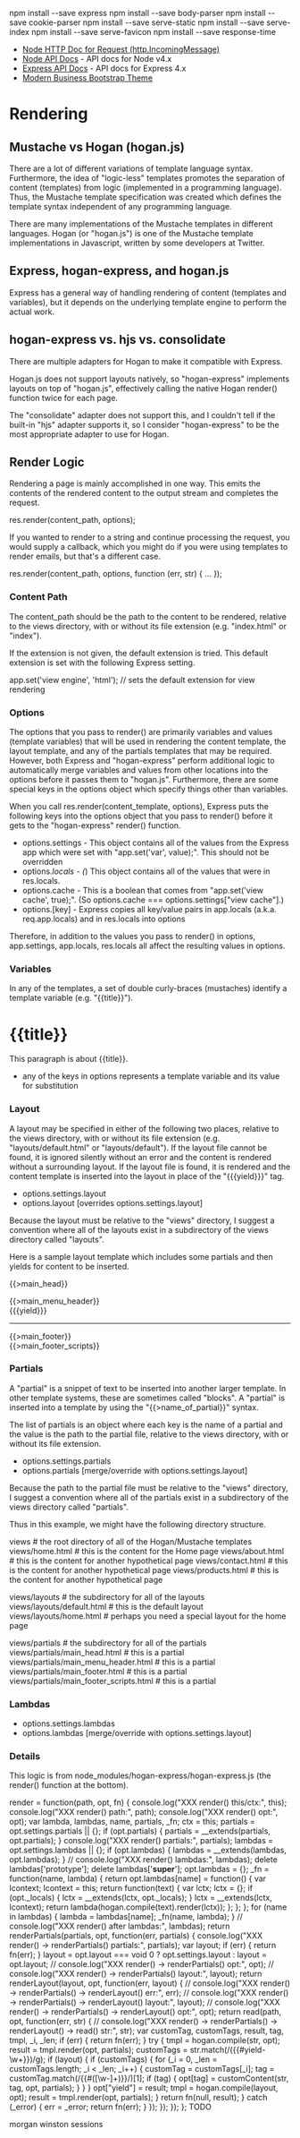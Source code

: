 
  npm install --save express
  npm install --save body-parser
  npm install --save cookie-parser
  npm install --save serve-static
  npm install --save serve-index
  npm install --save serve-favicon
  npm install --save response-time

 * [Node HTTP Doc for Request (http.IncomingMessage)](https://nodejs.org/api/http.html#http_message_headers)
 * [Node API Docs](https://nodejs.org/dist/latest-v4.x/docs/api/) - API docs for Node v4.x
 * [Express API Docs](https://expressjs.com/en/4x/api.html) - API docs for Express 4.x
 * [Modern Business Bootstrap Theme](https://startbootstrap.com/template-overviews/modern-business/)

# Rendering

## Mustache vs Hogan (hogan.js)

There are a lot of different variations of template language syntax.
Furthermore, the idea of "logic-less" templates promotes the separation of content (templates) from logic (implemented in a programming language).
Thus, the Mustache template specification was created which defines the template syntax independent of any programming language.

There are many implementations of the Mustache templates in different languages.
Hogan (or "hogan.js") is one of the Mustache template implementations in Javascript, written by some developers at Twitter.

## Express, hogan-express, and hogan.js

Express has a general way of handling rendering of content (templates and variables), but it depends on the underlying template engine to perform the
actual work.

## hogan-express vs. hjs vs. consolidate

There are multiple adapters for Hogan to make it compatible with Express.

Hogan.js does not support layouts natively, so "hogan-express" implements layouts on top of "hogan.js",
effectively calling the native Hogan render() function twice for each page.

The "consolidate" adapter does not support this, and I couldn't tell if the built-in "hjs" adapter supports it, so I consider "hogan-express" to be 
the most appropriate adapter to use for Hogan.

## Render Logic

Rendering a page is mainly accomplished in one way.
This emits the contents of the rendered content to the output stream and completes the request.

  res.render(content_path, options);

If you wanted to render to a string and continue processing the request, you would supply a callback, which you might do if you were using templates to render
emails, but that's a different case.

  res.render(content_path, options, function (err, str) { ... });

### Content Path

The content_path should be the path to the content to be rendered, relative to the views directory, with or without its file extension (e.g. "index.html" or "index").

If the extension is not given, the default extension is tried. This default extension is set with the following Express setting.

  app.set('view engine', 'html');  // sets the default extension for view rendering

### Options

The options that you pass to render() are primarily variables and values (template variables) that will be used in rendering the content template,
the layout template, and any of the partials templates that may be required.
However, both Express and "hogan-express" perform additional logic to automatically merge variables and values from other locations into the options before it passes
them to "hogan.js".
Furthermore, there are some special keys in the options object which specify things other than variables.

When you call res.render(content_template, options),
Express puts the following keys into the options object that you pass to render() before it gets to the "hogan-express" render() function.

 * options.settings - This object contains all of the values from the Express app which were set with "app.set('var', value);". This should not be overridden
 * options._locals - (_) This object contains all of the values that were in res.locals.
 * options.cache   - This is a boolean that comes from "app.set('view cache', true);". (So options.cache === options.settings["view cache"].)
 * options.[key]   - Express copies all key/value pairs in app.locals (a.k.a. req.app.locals) and in res.locals into options

Therefore, in addition to the values you pass to render() in options, app.settings, app.locals, res.locals all affect the resulting values in options.

### Variables

In any of the templates, a set of double curly-braces (mustaches) identify a template variable (e.g. "{{title}}").

  <!doctype html>
  <html>
  <head>
    <title>{{title}}</title>
  </head>
  <body>
    <h1>{{title}}</h1>
    <p>This paragraph is about {{title}}.</p>
  </body>
  </html>

 * any of the keys in options represents a template variable and its value for substitution

### Layout

A layout may be specified in either of the following two places, relative to the views directory, with or without its file extension
(e.g. "layouts/default.html" or "layouts/default").
If the layout file cannot be found, it is ignored silently without an error and the content is rendered without a surrounding layout.
If the layout file is found, it is rendered and the content template is inserted into the layout in place of the "{{{yield}}}" tag.

 * options.settings.layout
 * options.layout            [overrides options.settings.layout]

Because the layout must be relative to the "views" directory, I suggest a convention where all of the layouts exist
in a subdirectory of the views directory called "layouts".

Here is a sample layout template which includes some partials and then yields for content to be inserted.

  {{>main_head}}
  <body>
  {{>main_menu_header}}
      <div id="main-container" class="container">
  {{{yield}}}
          <hr>
  {{>main_footer}}
      </div>
  {{>main_footer_scripts}}
  </body>
  </html>

### Partials

A "partial" is a snippet of text to be inserted into another larger template.
In other template systems, these are sometimes called "blocks".
A "partial" is inserted into a template by using the "{{>name_of_partial}}" syntax.

The list of partials is an object where each key is the name of a partial and the value is the path to the partial file,
relative to the views directory, with or without its file extension.

 * options.settings.partials
 * options.partials          [merge/override with options.settings.layout]

Because the path to the partial file must be relative to the "views" directory, I suggest a convention where all of the partials exist
in a subdirectory of the views directory called "partials".

Thus in this example, we might have the following directory structure.

  views                                     # the root directory of all of the Hogan/Mustache templates
  views/home.html                           # this is the content for the Home page
  views/about.html                          # this is the content for another hypothetical page
  views/contact.html                        # this is the content for another hypothetical page
  views/products.html                       # this is the content for another hypothetical page

  views/layouts                             # the subdirectory for all of the layouts
  views/layouts/default.html                # this is the default layout
  views/layouts/home.html                   # perhaps you need a special layout for the home page

  views/partials                            # the subdirectory for all of the partials
  views/partials/main_head.html             # this is a partial
  views/partials/main_menu_header.html      # this is a partial
  views/partials/main_footer.html           # this is a partial
  views/partials/main_footer_scripts.html   # this is a partial

### Lambdas

 * options.settings.lambdas
 * options.lambdas           [merge/override with options.settings.layout]

### Details

This logic is from node_modules/hogan-express/hogan-express.js (the render() function at the bottom).

  render = function(path, opt, fn) {
    console.log("XXX render() this/ctx:", this);
    console.log("XXX render() path:", path);
    console.log("XXX render() opt:", opt);
    var lambda, lambdas, name, partials, _fn;
    ctx = this;
    partials = opt.settings.partials || {};
    if (opt.partials) {
      partials = __extends(partials, opt.partials);
    }
    console.log("XXX render() partials:", partials);
    lambdas = opt.settings.lambdas || {};
    if (opt.lambdas) {
      lambdas = __extends(lambdas, opt.lambdas);
    }
    // console.log("XXX render() lambdas:", lambdas);
    delete lambdas['prototype'];
    delete lambdas['__super__'];
    opt.lambdas = {};
    _fn = function(name, lambda) {
      return opt.lambdas[name] = function() {
        var lcontext;
        lcontext = this;
        return function(text) {
          var lctx;
          lctx = {};
          if (opt._locals) {
            lctx = __extends(lctx, opt._locals);
          }
          lctx = __extends(lctx, lcontext);
          return lambda(hogan.compile(text).render(lctx));
        };
      };
    };
    for (name in lambdas) {
      lambda = lambdas[name];
      _fn(name, lambda);
    }
    // console.log("XXX render() after lambdas:", lambdas);
    return renderPartials(partials, opt, function(err, partials) {
      console.log("XXX render() -> renderPartials() partials:", partials);
      var layout;
      if (err) {
        return fn(err);
      }
      layout = opt.layout === void 0 ? opt.settings.layout : layout = opt.layout;
      // console.log("XXX render() -> renderPartials() opt:", opt);
      // console.log("XXX render() -> renderPartials() layout:", layout);
      return renderLayout(layout, opt, function(err, layout) {
        // console.log("XXX render() -> renderPartials() -> renderLayout() err:", err);
        // console.log("XXX render() -> renderPartials() -> renderLayout() layout:", layout);
        // console.log("XXX render() -> renderPartials() -> renderLayout() opt:", opt);
        return read(path, opt, function(err, str) {
          // console.log("XXX render() -> renderPartials() -> renderLayout() -> read() str:", str);
          var customTag, customTags, result, tag, tmpl, _i, _len;
          if (err) {
            return fn(err);
          }
          try {
            tmpl = hogan.compile(str, opt);
            result = tmpl.render(opt, partials);
            customTags = str.match(/({{#yield-\w+}})/g);
            if (layout) {
              if (customTags) {
                for (_i = 0, _len = customTags.length; _i < _len; _i++) {
                  customTag = customTags[_i];
                  tag = customTag.match(/{{#([\w-]+)}}/)[1];
                  if (tag) {
                    opt[tag] = customContent(str, tag, opt, partials);
                  }
                }
              }
              opt["yield"] = result;
              tmpl = hogan.compile(layout, opt);
              result = tmpl.render(opt, partials);
            }
            return fn(null, result);
          } catch (_error) {
            err = _error;
            return fn(err);
          }
        });
      });
    });
  };
TODO

  morgan
  winston
  sessions

